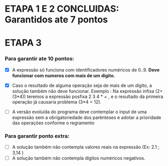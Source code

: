 # ETAPA 1 E 2 CONCLUIDAS: Garantidos ate 7 pontos
# ETAPA 3

### Para garantir ate 10 pontos:

- [X] A expressão só funciona com identificadores numéricos de 0..9. **Deve funcionar com numeros com mais de um digito.**
- [X] Caso o resultado de alguma operação seja de mais de um dígito, a solução também não deve funcionar. Exemplo : Na expressão infixa (2+(3\*4)) teremos a expressão posfixa 2 3 4 \* + , e o resultado da primeira operação já causaria problema (3*4 = 12).
- [ ] A versão evoluída do programa deve contemplar o input de uma expressão sem a obrigatoriedade dos parênteses e adotar a prioridade das operações conforme o regramento


### Para garantir ponto extra:

- [ ] A solução também não contempla valores reais na expressão (Ex: 2.1 ; 3,14 )
- [ ] A solução também não contempla dígitos numéricos negativos.

